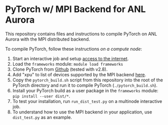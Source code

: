 # PyTorch w/ MPI Backend for ANL Aurora

This repository contains files and instructions to compile PyTorch on ANL Aurora with the MPI distributed backend.

To compile PyTorch, follow these instructions *on a compute node*:
1. Start an interactive job and setup [access to the internet](https://docs.alcf.anl.gov/aurora/running-jobs-aurora/?h=internet+access#compute-node-access-to-the-internet).
2. Load the `frameworks` module: `module load frameworks`
3. Clone PyTorch from [Github](https://github.com/pytorch/pytorch) (tested with v2.8).
4. Add "xpu" to list of devices supported by the MPI backend [here](https://github.com/pytorch/pytorch/blob/ed63cb20ecef77cb6928d263d84ff9eb9a207e37/torch/distributed/distributed_c10d.py#L281).
5. Copy the `pytorch_build.sh` script from this repository into the root of the PyTorch directory and run it to compile PyTorch (`./pytorch_build.sh`).
6. Install your PyTorch build as a user package in the `frameworks` module: `pip install --user dist/*`.
7. To test your installation, run `run_dist_test.py` on a multinode interactive job.
8. To understand how to use the MPI backend in your application, use `dist_test.py` as an example.